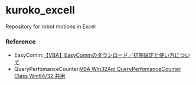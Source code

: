 # kuroko_excell
Repository for robot motions in Excel

### Reference
- EasyComm:[【VBA】EasyCommのダウンロード／初期設定と使い方について](https://jizilog.com/easycommuse#toc1)
- QueryPerfomanceCounter:[VBA Win32Api QueryPerfomanceCounter Class Win64/32 共用](https://qiita.com/Q11Q/items/89622c5be89e233a15f5)
